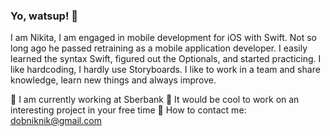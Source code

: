 ### Yo, watsup! 👋

<!--
**do8rolyuboff/do8rolyuboff** is a ✨ _special_ ✨ repository because its `README.md` (this file) appears on your GitHub profile.

Here are some ideas to get you started:

- 🔭 I’m currently working on ...
- 🌱 I’m currently learning ...
- 👯 I’m looking to collaborate on ...
- 🤔 I’m looking for help with ...
- 💬 Ask me about ...
- 📫 How to reach me: ...
- 😄 Pronouns: ...
- ⚡ Fun fact: ...
-->

I am Nikita, I am engaged in mobile development for iOS with Swift.
Not so long ago he passed retraining as a mobile application developer. I easily learned the syntax Swift, figured out the Optionals, and started practicing.
I like hardcoding, I hardly use Storyboards.
I like to work in a team and share knowledge, learn new things and always improve.

🔭 I am currently working at Sberbank
👯 It would be cool to work on an interesting project in your free time
💬 How to contact me: dobniknik@gmail.com
